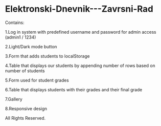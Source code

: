 # Elektronski-Dnevnik---Zavrsni-Rad

Contains:


1.Log in system with predefined username and password for admin access (admin1 / 1234)

2.Light/Dark mode button

3.Form that adds students to localStorage

4.Table that displays our students by appending number of rows based on number of students

5.Form used for student grades

6.Table that displays students with their grades and their final grade

7.Gallery

8.Responsive design









All Rights Reserved.
